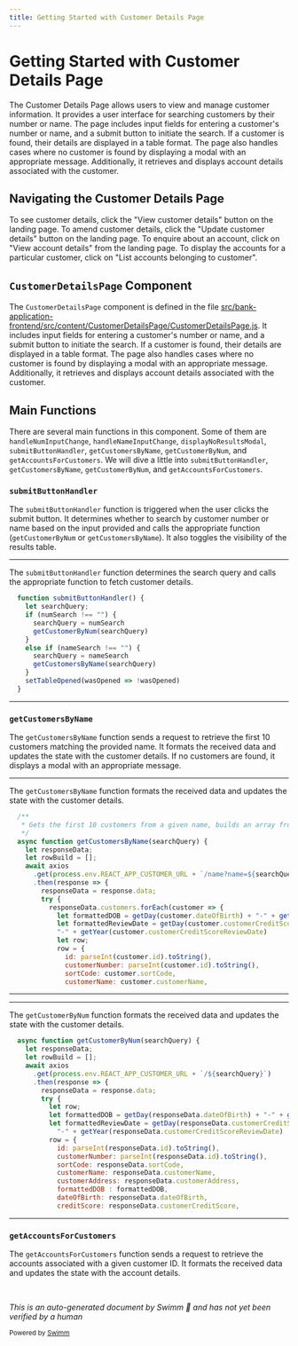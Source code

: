 ```yaml
---
title: Getting Started with Customer Details Page
---
```

# Getting Started with Customer Details Page

The Customer Details Page allows users to view and manage customer information. It provides a user interface for searching customers by their number or name. The page includes input fields for entering a customer's number or name, and a submit button to initiate the search. If a customer is found, their details are displayed in a table format. The page also handles cases where no customer is found by displaying a modal with an appropriate message. Additionally, it retrieves and displays account details associated with the customer.

## Navigating the Customer Details Page

To see customer details, click the "View customer details" button on the landing page. To amend customer details, click the "Update customer details" button on the landing page. To enquire about an account, click on "View account details" from the landing page. To display the accounts for a particular customer, click on "List accounts belonging to customer".

## <SwmToken path="src/bank-application-frontend/src/content/CustomerDetailsPage/CustomerDetailsPage.js" pos="23:2:2" line-data="const CustomerDetailsPage = () =&gt; {">`CustomerDetailsPage`</SwmToken> Component

The <SwmToken path="src/bank-application-frontend/src/content/CustomerDetailsPage/CustomerDetailsPage.js" pos="23:2:2" line-data="const CustomerDetailsPage = () =&gt; {">`CustomerDetailsPage`</SwmToken> component is defined in the file <SwmPath>[src/bank-application-frontend/src/content/CustomerDetailsPage/CustomerDetailsPage.js](src/bank-application-frontend/src/content/CustomerDetailsPage/CustomerDetailsPage.js)</SwmPath>. It includes input fields for entering a customer's number or name, and a submit button to initiate the search. If a customer is found, their details are displayed in a table format. The page also handles cases where no customer is found by displaying a modal with an appropriate message. Additionally, it retrieves and displays account details associated with the customer.

## Main Functions

There are several main functions in this component. Some of them are <SwmToken path="src/bank-application-frontend/src/content/CustomerDetailsPage/CustomerDetailsPage.js" pos="35:3:3" line-data="  function handleNumInputChange(e) {">`handleNumInputChange`</SwmToken>, <SwmToken path="src/bank-application-frontend/src/content/CustomerDetailsPage/CustomerDetailsPage.js" pos="39:3:3" line-data="  function handleNameInputChange(e) {">`handleNameInputChange`</SwmToken>, <SwmToken path="src/bank-application-frontend/src/content/CustomerDetailsPage/CustomerDetailsPage.js" pos="43:3:3" line-data="  function displayNoResultsModal() {">`displayNoResultsModal`</SwmToken>, <SwmToken path="src/bank-application-frontend/src/content/CustomerDetailsPage/CustomerDetailsPage.js" pos="47:3:3" line-data="  function submitButtonHandler() {">`submitButtonHandler`</SwmToken>, <SwmToken path="src/bank-application-frontend/src/content/CustomerDetailsPage/CustomerDetailsPage.js" pos="55:1:1" line-data="      getCustomersByName(searchQuery)">`getCustomersByName`</SwmToken>, <SwmToken path="src/bank-application-frontend/src/content/CustomerDetailsPage/CustomerDetailsPage.js" pos="51:1:1" line-data="      getCustomerByNum(searchQuery)">`getCustomerByNum`</SwmToken>, and <SwmToken path="src/bank-application-frontend/src/content/CustomerDetailsPage/CustomerDetailsPage.js" pos="101:1:1" line-data="            getAccountsForCustomers(row.id)">`getAccountsForCustomers`</SwmToken>. We will dive a little into <SwmToken path="src/bank-application-frontend/src/content/CustomerDetailsPage/CustomerDetailsPage.js" pos="47:3:3" line-data="  function submitButtonHandler() {">`submitButtonHandler`</SwmToken>, <SwmToken path="src/bank-application-frontend/src/content/CustomerDetailsPage/CustomerDetailsPage.js" pos="55:1:1" line-data="      getCustomersByName(searchQuery)">`getCustomersByName`</SwmToken>, <SwmToken path="src/bank-application-frontend/src/content/CustomerDetailsPage/CustomerDetailsPage.js" pos="51:1:1" line-data="      getCustomerByNum(searchQuery)">`getCustomerByNum`</SwmToken>, and <SwmToken path="src/bank-application-frontend/src/content/CustomerDetailsPage/CustomerDetailsPage.js" pos="101:1:1" line-data="            getAccountsForCustomers(row.id)">`getAccountsForCustomers`</SwmToken>.

### <SwmToken path="src/bank-application-frontend/src/content/CustomerDetailsPage/CustomerDetailsPage.js" pos="47:3:3" line-data="  function submitButtonHandler() {">`submitButtonHandler`</SwmToken>

The <SwmToken path="src/bank-application-frontend/src/content/CustomerDetailsPage/CustomerDetailsPage.js" pos="47:3:3" line-data="  function submitButtonHandler() {">`submitButtonHandler`</SwmToken> function is triggered when the user clicks the submit button. It determines whether to search by customer number or name based on the input provided and calls the appropriate function (<SwmToken path="src/bank-application-frontend/src/content/CustomerDetailsPage/CustomerDetailsPage.js" pos="51:1:1" line-data="      getCustomerByNum(searchQuery)">`getCustomerByNum`</SwmToken> or <SwmToken path="src/bank-application-frontend/src/content/CustomerDetailsPage/CustomerDetailsPage.js" pos="55:1:1" line-data="      getCustomersByName(searchQuery)">`getCustomersByName`</SwmToken>). It also toggles the visibility of the results table.

<SwmSnippet path="/src/bank-application-frontend/src/content/CustomerDetailsPage/CustomerDetailsPage.js" line="47">

---

The <SwmToken path="src/bank-application-frontend/src/content/CustomerDetailsPage/CustomerDetailsPage.js" pos="47:3:3" line-data="  function submitButtonHandler() {">`submitButtonHandler`</SwmToken> function determines the search query and calls the appropriate function to fetch customer details.

```javascript
  function submitButtonHandler() {
    let searchQuery;
    if (numSearch !== "") {
      searchQuery = numSearch
      getCustomerByNum(searchQuery)
    }
    else if (nameSearch !== "") {
      searchQuery = nameSearch
      getCustomersByName(searchQuery)
    }
    setTableOpened(wasOpened => !wasOpened)
  }
```

---

</SwmSnippet>

### <SwmToken path="src/bank-application-frontend/src/content/CustomerDetailsPage/CustomerDetailsPage.js" pos="55:1:1" line-data="      getCustomersByName(searchQuery)">`getCustomersByName`</SwmToken>

The <SwmToken path="src/bank-application-frontend/src/content/CustomerDetailsPage/CustomerDetailsPage.js" pos="55:1:1" line-data="      getCustomersByName(searchQuery)">`getCustomersByName`</SwmToken> function sends a request to retrieve the first 10 customers matching the provided name. It formats the received data and updates the state with the customer details. If no customers are found, it displays a modal with an appropriate message.

<SwmSnippet path="/src/bank-application-frontend/src/content/CustomerDetailsPage/CustomerDetailsPage.js" line="72">

---

The <SwmToken path="src/bank-application-frontend/src/content/CustomerDetailsPage/CustomerDetailsPage.js" pos="75:5:5" line-data="  async function getCustomersByName(searchQuery) {">`getCustomersByName`</SwmToken> function formats the received data and updates the state with the customer details.

```javascript
  /**
   * Gets the first 10 customers from a given name, builds an array from the response and sets customerDetailsRows' state to this array
   */
  async function getCustomersByName(searchQuery) {
    let responseData;
    let rowBuild = [];
    await axios
      .get(process.env.REACT_APP_CUSTOMER_URL + `/name?name=${searchQuery}&limit=10`)
      .then(response => {
        responseData = response.data;
        try {
          responseData.customers.forEach(customer => {
            let formattedDOB = getDay(customer.dateOfBirth) + "-" + getMonth(customer.dateOfBirth) + "-" + getYear(customer.dateOfBirth)
            let formattedReviewDate = getDay(customer.customerCreditScoreReviewDate) + "-" + getMonth(customer.customerCreditScoreReviewDate) +
            "-" + getYear(customer.customerCreditScoreReviewDate)
            let row;
            row = {
              id: parseInt(customer.id).toString(),
              customerNumber: parseInt(customer.id).toString(),
              sortCode: customer.sortCode,
              customerName: customer.customerName,
```

---

</SwmSnippet>

<SwmSnippet path="/src/bank-application-frontend/src/content/CustomerDetailsPage/CustomerDetailsPage.js" line="119">

---

The <SwmToken path="src/bank-application-frontend/src/content/CustomerDetailsPage/CustomerDetailsPage.js" pos="119:5:5" line-data="  async function getCustomerByNum(searchQuery) {">`getCustomerByNum`</SwmToken> function formats the received data and updates the state with the customer details.

```javascript
  async function getCustomerByNum(searchQuery) {
    let responseData;
    let rowBuild = [];
    await axios
      .get(process.env.REACT_APP_CUSTOMER_URL + `/${searchQuery}`)
      .then(response => {
        responseData = response.data;
        try {
          let row;
          let formattedDOB = getDay(responseData.dateOfBirth) + "-" + getMonth(responseData.dateOfBirth) + "-" + getYear(responseData.dateOfBirth)
          let formattedReviewDate = getDay(responseData.customerCreditScoreReviewDate) + "-" + getMonth(responseData.customerCreditScoreReviewDate) +
            "-" + getYear(responseData.customerCreditScoreReviewDate)
          row = {
            id: parseInt(responseData.id).toString(),
            customerNumber: parseInt(responseData.id).toString(),
            sortCode: responseData.sortCode,
            customerName: responseData.customerName,
            customerAddress: responseData.customerAddress,
            formattedDOB : formattedDOB,
            dateOfBirth: responseData.dateOfBirth,
            creditScore: responseData.customerCreditScore,
```

---

</SwmSnippet>

### <SwmToken path="src/bank-application-frontend/src/content/CustomerDetailsPage/CustomerDetailsPage.js" pos="101:1:1" line-data="            getAccountsForCustomers(row.id)">`getAccountsForCustomers`</SwmToken>

The <SwmToken path="src/bank-application-frontend/src/content/CustomerDetailsPage/CustomerDetailsPage.js" pos="101:1:1" line-data="            getAccountsForCustomers(row.id)">`getAccountsForCustomers`</SwmToken> function sends a request to retrieve the accounts associated with a given customer ID. It formats the received data and updates the state with the account details.

&nbsp;

*This is an auto-generated document by Swimm 🌊 and has not yet been verified by a human*

<SwmMeta version="3.0.0" repo-id="Z2l0aHViJTNBJTNBY2ljcy1iYW5raW5nLXNhbXBsZS1hcHBsaWNhdGlvbi1jYnNhLUlCTS1EZW1vJTNBJTNBU3dpbW0tRGVtbw==" repo-name="cics-banking-sample-application-cbsa-IBM-Demo"><sup>Powered by [Swimm](/)</sup></SwmMeta>
